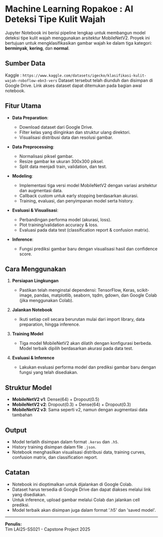 # Machine Learning Ropakoe : AI Deteksi Tipe Kulit Wajah

Jupyter Notebook ini berisi pipeline lengkap untuk membangun model deteksi tipe kulit wajah menggunakan arsitektur MobileNetV2. Proyek ini bertujuan untuk mengklasifikasikan gambar wajah ke dalam tiga kategori: **berminyak**, **kering**, dan **normal**.

## Sumber Data

Kaggle : `https://www.kaggle.com/datasets/igecko/klasifikasi-kulit-wajah-roboflow-ebn3-vers`
Dataset tersebut telah diunduh dan disimpan di Google Drive. Link akses dataset dapat ditemukan pada bagian awal notebook.

## Fitur Utama

- **Data Preparation**:

  - Download dataset dari Google Drive.
  - Filter kelas yang diinginkan dan struktur ulang direktori.
  - Visualisasi distribusi data dan resolusi gambar.

- **Data Preprocessing**:

  - Normalisasi piksel gambar.
  - Resize gambar ke ukuran 300x300 piksel.
  - Split data menjadi train, validation, dan test.

- **Modeling**:

  - Implementasi tiga versi model MobileNetV2 dengan variasi arsitektur dan augmentasi data.
  - Callback custom untuk early stopping berdasarkan akurasi.
  - Training, evaluasi, dan penyimpanan model serta history.

- **Evaluasi & Visualisasi**:

  - Perbandingan performa model (akurasi, loss).
  - Plot training/validation accuracy & loss.
  - Evaluasi pada data test (classification report & confusion matrix).

- **Inference**:
  - Fungsi prediksi gambar baru dengan visualisasi hasil dan confidence score.

## Cara Menggunakan

1. **Persiapan Lingkungan**

   - Pastikan telah menginstal dependensi: TensorFlow, Keras, scikit-image, pandas, matplotlib, seaborn, tqdm, gdown, dan Google Colab (jika menggunakan Colab).

2. **Jalankan Notebook**

   - Ikuti setiap cell secara berurutan mulai dari import library, data preparation, hingga inference.

3. **Training Model**

   - Tiga model MobileNetV2 akan dilatih dengan konfigurasi berbeda. Model terbaik dipilih berdasarkan akurasi pada data test.

4. **Evaluasi & Inference**
   - Lakukan evaluasi performa model dan prediksi gambar baru dengan fungsi yang telah disediakan.

## Struktur Model

- **MobileNetV2 v1**: Dense(64) + Dropout(0.5)
- **MobileNetV2 v2**: Dropout(0.3) + Dense(64) + Dropout(0.3)
- **MobileNetV2 v3**: Sama seperti v2, namun dengan augmentasi data tambahan

## Output

- Model terlatih disimpan dalam format `.keras` dan `.h5`.
- History training disimpan dalam file `.json`.
- Notebook menghasilkan visualisasi distribusi data, training curves, confusion matrix, dan classification report.

## Catatan

- Notebook ini dioptimalkan untuk dijalankan di Google Colab.
- Dataset harus tersedia di Google Drive dan dapat diakses melalui link yang disediakan.
- Untuk inference, upload gambar melalui Colab dan jalankan cell prediksi.
- Model terbaik akan disimpan juga dalam format '.h5' dan 'saved model'.

---

**Penulis:**  
Tim LAI25-SS021 - Capstone Project 2025
